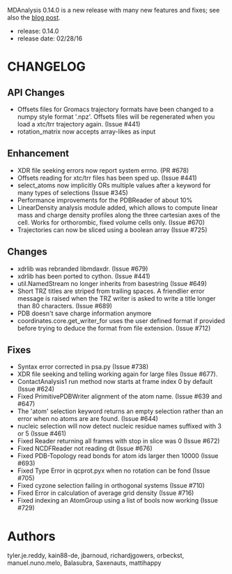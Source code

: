 MDAnalysis 0.14.0 is a new release with many new features and fixes; see also the [blog post](http://blog.mdanalysis.org).

* release: 0.14.0
* release date: 02/28/16 

# CHANGELOG
## API Changes

  * Offsets files for Gromacs trajectory formats have been changed to a numpy style format '.npz'. Offsets files will be regenerated when you load a    xtc/trr trajectory again. (Issue #441)
  * rotation_matrix now accepts array-likes as input

## Enhancement

  * XDR file seeking errors now report system errno. (PR #678)
  * Offsets reading for xtc/trr files has been sped up. (Issue #441)
  * select_atoms now implicitly ORs multiple values after a keyword for    many types of selections (Issue #345)
  * Performance improvements for the PDBReader of about 10%
  * LinearDensity analysis module added, which allows to compute linear mass    and charge density profiles along the three cartesian axes of the cell.    Works for orthorombic, fixed volume cells only. (Issue #670)
  * Trajectories can now be sliced using a boolean array (Issue #725)

## Changes

  * xdrlib was rebranded libmdaxdr. (Issue #679)
  * xdrlib has been ported to cython. (Issue #441)
  * util.NamedStream no longer inherits from basestring (Issue #649)
  * Short TRZ titles are striped from trailing spaces. A friendlier error    message is raised when the TRZ writer is asked to write a title longer    than 80 characters. (Issue #689)
  * PDB doesn't save charge information anymore
  * coordinates.core.get_writer_for uses the user defined format if provided     before trying to deduce the format from file extension. (Issue #712)

## Fixes
  * Syntax error corrected in psa.py (Issue #738)
  * XDR file seeking and telling working again for large files (Issue #677).
  * ContactAnalysis1 run method now starts at frame index 0 by default (Issue #624)
  * Fixed PrimitivePDBWriter alignment of the atom name. (Issue #639 and #647)
  * The 'atom' selection keyword returns an empty selection rather than an    error when no atoms are are found. (Issue #644)
  * nucleic selection will now detect nucleic residue names suffixed with 3 or 5    (Issue #461)
  * Fixed Reader returning all frames with stop in slice was 0 (Issue #672)
  * Fixed NCDFReader not reading dt (Issue #676)
  * Fixed PDB-Topology read bonds for atom ids larger then 10000 (Issue #693)
  * Fixed Type Error in qcprot.pyx when no rotation can be fond (Issue #705)
  * Fixed cyzone selection failing in orthogonal systems (Issue #710)
  * Fixed Error in calculation of average grid density (Issue #716)
  * Fixed indexing an AtomGroup using a list of bools now working (Issue #729)

# Authors
tyler.je.reddy, kain88-de, jbarnoud, richardjgowers, orbeckst, manuel.nuno.melo, Balasubra, Saxenauts, mattihappy
